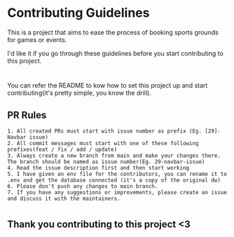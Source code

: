 # Contributing Guidelines

This is a project that aims to ease the process of booking sports grounds for games or events.

I'd like it if you go through these guidelines before you start contributing to this project.

#

You can refer the README to kow how to set this project up and start contributing(it's pretty simple, you know the drill).

## PR Rules

    1. All created PRs must start with issue number as prefix (Eg. [29]-Navbar issue)
    2. All commit messages must start with one of these following prefixes(feat / fix / add / update)
    3. Always create a new branch from main and make your changes there. The branch should be named as issue number(Eg. 29-navbar-issue)
    4. Read the issue description first and then start working
    5. I have given an env file for the contributors, you can rename it to .env and get the database connected (it's a copy of the original dw)
    6. Please don't push any changes to main branch.
    7. If you have any suggestions or improvements, please create an issue and discuss it with the maintainers.

#

## Thank you contributing to this project <3
